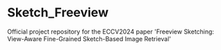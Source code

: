 # Sketch_Freeview
Official project repository for the ECCV2024 paper 'Freeview Sketching: View-Aware Fine-Grained Sketch-Based Image Retrieval'
